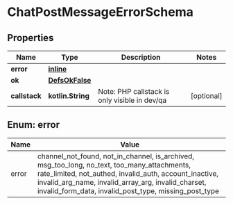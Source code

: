 
# ChatPostMessageErrorSchema

## Properties
Name | Type | Description | Notes
------------ | ------------- | ------------- | -------------
**error** | [**inline**](#Error) |  | 
**ok** | [**DefsOkFalse**](DefsOkFalse.md) |  | 
**callstack** | **kotlin.String** | Note: PHP callstack is only visible in dev/qa |  [optional]


<a name="Error"></a>
## Enum: error
Name | Value
---- | -----
error | channel_not_found, not_in_channel, is_archived, msg_too_long, no_text, too_many_attachments, rate_limited, not_authed, invalid_auth, account_inactive, invalid_arg_name, invalid_array_arg, invalid_charset, invalid_form_data, invalid_post_type, missing_post_type



